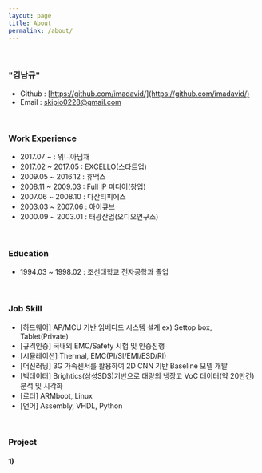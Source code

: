 ```yaml
---
layout: page
title: About
permalink: /about/
---
```


<br/>

### "김남규"
- Github : [https://github.com/imadavid/](https://github.com/imadavid/)     
- Email : skipio0228@gmail.com

<br/>

### Work Experience

- 2017.07 ~            : 위니아딤채
- 2017.02 ~ 2017.05    : EXCELLO(스타트업)
- 2009.05 ~ 2016.12    : 휴맥스
- 2008.11 ~ 2009.03    : Full IP 미디어(창업)
- 2007.06 ~ 2008.10    : 다산티피에스
- 2003.03 ~ 2007.06    : 아이큐브
- 2000.09 ~ 2003.01    : 태광산업(오디오연구소)

<br/>

### Education
- 1994.03 ~ 1998.02 : 조선대학교 전자공학과 졸업

<br/>

### Job Skill
- [하드웨어]   AP/MCU 기반 임베디드 시스템 설계  ex) Settop box, Tablet(Private)
- [규격인증]   국내외 EMC/Safety 시험 및 인증진행
- [시뮬레이션] Thermal, EMC(PI/SI/EMI/ESD/RI)
- [머신러닝]   3G 가속센서를 활용하여 2D CNN 기반 Baseline 모델 개발
- [빅데이터]   Brightics(삼성SDS)기반으로 대량의 냉장고 VoC 데이터(약 20만건) 분석 및 시각화  
- [로더]       ARMboot, Linux
- [언어]       Assembly, VHDL, Python

<br/>

### Project 

#### <b> 1)
